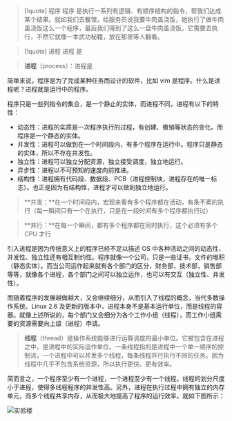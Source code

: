 >[!quote] 程序
>程序 是执行一系列有逻辑、有顺序结构的指令，帮我们达成某个结果。就如我们去餐馆，给服务员说我要牛肉盖浇饭，她执行了做牛肉盖浇饭这么一个程序，最后我们得到了这么一盘牛肉盖浇饭。它需要去执行，不然它就像一本武功秘籍，放在那里等人翻看。

>[!quote] 进程
>进程 是

> **进程**（process）：进程是

简单来说，程序是为了完成某种任务而设计的软件，比如 vim 是程序。什么是进程呢？进程就是运行中的程序。

程序只是一些列指令的集合，是一个静止的实体，而进程不同，进程有以下的特性：

- 动态性：进程的实质是一次程序执行的过程，有创建、撤销等状态的变化。而程序是一个静态的实体。
- 并发性：进程可以做到在一个时间段内，有多个程序在运行中。程序只是静态的实体，所以不存在并发性。
- 独立性：进程可以独立分配资源，独立接受调度，独立地运行。
- 异步性：进程以不可预知的速度向前推进。
- 结构性：进程拥有代码段、数据段、PCB（进程控制块，进程存在的唯一标志）。也正是因为有结构性，进程才可以做到独立地运行。

> **并发：**在一个时间段内，宏观来看有多个程序都在活动，有条不紊的执行（每一瞬间只有一个在执行，只是在一段时间有多个程序都执行过）

> **并行：**在每一个瞬间，都有多个程序都在同时执行，这个必须有多个 CPU 才行

引入进程是因为传统意义上的程序已经不足以描述 OS 中各种活动之间的动态性、并发性、独立性还有相互制约性。程序就像一个公司，只是一些证书，文件的堆积（静态实体）。而当公司运作起来就有各个部门的区分，财务部，技术部，销售部等等，就像各个进程，各个部门之间可以独立运作，也可以有交互（独立性、并发性）。

而随着程序的发展越做越大，又会继续细分，从而引入了线程的概念，当代多数操作系统、Linux 2.6 及更新的版本中，进程本身不是基本运行单位，而是线程的容器。就像上述所说的，每个部门又会细分为各个工作小组（线程），而工作小组需要的资源需要向上级（进程）申请。

> **线程**（thread）是操作系统能够进行运算调度的最小单位。它被包含在进程之中，是进程中的实际运作单位。一条线程指的是进程中一个单一顺序的控制流，一个进程中可以并发多个线程，每条线程并行执行不同的任务。因为线程中几乎不包含系统资源，所以执行更快、更有效率。

简而言之，一个程序至少有一个进程，一个进程至少有一个线程。线程的划分尺度小于进程，使得多线程程序的并发性高。另外，进程在执行过程中拥有独立的内存单元，而多个线程共享内存，从而极大地提高了程序的运行效率。就如下图所示：

![实验楼](https://dn-simplecloud.shiyanlou.com/1135081469062947147)